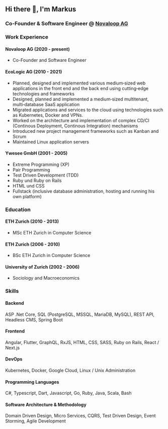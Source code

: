 ## Hi there 👋, I'm Markus

### Co-Founder & Software Engineer @ [Novaloop AG](https://novaloop.ch)

### Work Experience

#### Novaloop AG (2020 - present)

* Co-Founder and Software Engineer


#### EcoLogic AG (2010 - 2021)

* Planned, designed and implemented various medium‑sized web applications in the front end and the back end using cutting‑edge technologies and frameworks
* Designed, planned and implemented a medium‑sized multitenant, multi‑database SaaS application
* Migrated applications and services to the cloud using technologies such as Kubernetes, Docker and VPNs.
* Worked on the architecture and implementation of complex CD/CI (Continous Deployment, Continous Integration) mechanisms
* Introduced new project management frameworks such as Kanban and Scrum
* Maintained Linux application servers

#### Ywesee GmbH (2001 - 2005)

* Extreme Programming (XP)
* Pair Programming
* Test Driven Development (TDD)
* Ruby und Ruby on Rails
* HTML und CSS
* Fullstack (inclusive database administration, hosting and running his own platform)

### Education

#### ETH Zurich (2010 - 2013)

* MSc ETH Zurich in Computer Science

#### ETH Zurich (2006 - 2010)

* BSc ETH Zurich in Computer Science

#### University of Zurich (2002 - 2006)

* Sociology and Macroeconomics

### Skills

#### Backend

ASP .Net Core, SQL (PostgreSQL, MSSQL, MariaDB, MySQL), REST API, Headless CMS, Spring Boot

#### Frontend

Angular, Flutter, GraphQL, RxJS, HTML, CSS, SASS, Ruby on Rails, React / Next.js

#### DevOps 

Kubernetes, Docker, Google Cloud, Linux / Unix Administration

#### Programming Languages

C#, Typescript, Dart, Javascript, Go, Ruby, Java, Scala, Bash

#### Software Architecture & Methodology

Domain Driven Design, Micro Services, CQRS, Test Driven Design, Event Storming, Agile Development
